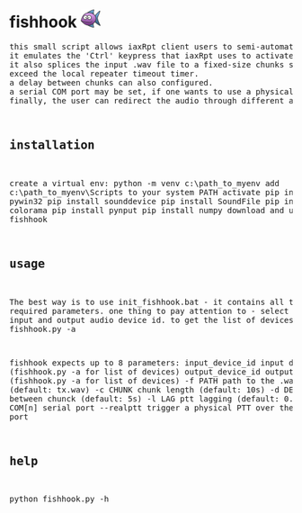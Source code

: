 # fishhook ![alt text](https://raw.githubusercontent.com/4Z1KD/fishhook/main/fishhook48.png)
<pre>
this small script allows iaxRpt client users to semi-automate their broadcast system.
it emulates the 'Ctrl' keypress that iaxRpt uses to activate the ptt.
it also splices the input .wav file to a fixed-size chunks so that it does not
exceed the local repeater timeout timer.
a delay between chunks can also configured.
a serial COM port may be set, if one wants to use a physical PTT.
finally, the user can redirect the audio through different audio devices.
</pre>
<p/>
<pre>

installation
---------------
create a virtual env: python -m venv c:\path_to_myenv
add c:\path_to_myenv\Scripts to your system PATH
activate
pip install pywin32
pip install sounddevice
pip install SoundFile
pip install colorama
pip install pynput
pip install numpy
download and unzip fishhook

usage
--------
The best way is to use init_fishhook.bat - it contains all the required parameters.
one thing to pay attention to - select the correct input and output audio device id.
to get the list of devices, run: fishhook.py -a

fishhook expects up to 8 parameters:
input_device_id     input device id (fishhook.py -a for list of devices)
output_device_id    output device id (fishhook.py -a for list of devices)
-f PATH             path to the .wav file (default: tx.wav)
-c CHUNK            chunk length (default: 10s)
-d DELAY            delay between chunck (default: 5s)
-l LAG              ptt lagging (default: 0.5s)
-s COM[n]           serial port
--realptt           trigger a physical PTT over the serial port

help
-----
python fishhook.py -h

</pre>
